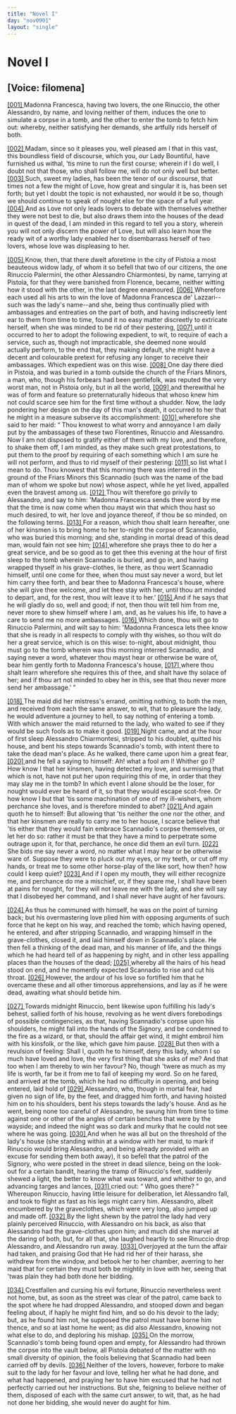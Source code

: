 ```yaml
---
title: "Novel I"
day: "nov0901"
layout: "single"
---
```

<div id="nov0901" type="novella" who="filomena">
 <h1>
  Novel I
 </h1>
 <p>
  <h2>
   [Voice: filomena]
  </h2>
 </p>
 <argument>
  <p>
   <a href="{{ site.baseurl }}itDecameron/nov0901#p09010001" id="p09010001">
    [001]
   </a>
   Madonna Francesca, having two lovers, the one Rinuccio,
 the other Alessandro, by name, and loving neither of
 them, induces the one to simulate a corpse in a tomb,
 and the other to enter the tomb to fetch him out:
 whereby, neither satisfying her demands, she artfully
 rids herself of both.
  </p>
 </argument>
 <div3 type="commentary" who="filomena">
  <p>
   <a href="{{ site.baseurl }}itDecameron/nov0901#p09010002" id="p09010002">
    [002]
   </a>
   Madam,
   since so it pleases you, well pleased am I that in this
 vast, this boundless field of discourse, which you, our Lady Bountiful,
 have furnished us withal, 'tis mine to run the first course; wherein
 if I do well, I doubt not that those, who shall follow me, will do
 not only well but better.
   <a href="{{ site.baseurl }}itDecameron/nov0901#p09010003" id="p09010003">
    [003]
   </a>
   Such, sweet my ladies, has been the tenor
 of our discourse, that times not a few the might of Love, how great
 and singular it is, has been set forth; but yet I doubt the topic is not
 exhausted, nor would it be so, though we should continue to speak
 of nought else for the space of a full year.
   <a href="{{ site.baseurl }}itDecameron/nov0901#p09010004" id="p09010004">
    [004]
   </a>
   And as Love not only
 leads lovers to debate with themselves whether they were not best to
 die, but also draws them into the houses of the dead in quest of the
 dead, I am minded in this regard to tell you a story, wherein you
 will not only discern the power of Love, but will also learn how the
 ready wit of a worthy lady enabled her to disembarrass herself of two
 lovers, whose love was displeasing to her.
  </p>
 </div3>
 <p>
  <a href="{{ site.baseurl }}itDecameron/nov0901#p09010005" id="p09010005">
   [005]
  </a>
  Know, then, that there dwelt aforetime in the city of Pistoia a
 most beauteous widow lady, of whom it so befell that two of our
 citizens, the one Rinuccio Palermini, the other Alessandro Chiarmontesi,
 by name, tarrying at Pistoia, for that they were banished
 from Florence, became, neither witting how it stood with the other,
 in the last degree enamoured.
  <a href="{{ site.baseurl }}itDecameron/nov0901#p09010006" id="p09010006">
   [006]
  </a>
  Wherefore each used all his arts
  to win the love of Madonna Francesca de' Lazzari--such was the
 lady's name--and she, being thus continually plied with ambassages
 and entreaties on the part of both, and having indiscreetly lent ear
 to them from time to time, found it no easy matter discreetly to
 extricate herself, when she was minded to be rid of their pestering,
  <a href="{{ site.baseurl }}itDecameron/nov0901#p09010007" id="p09010007">
   [007]
  </a>
  until it occurred to her to adopt the following expedient, to wit,
 to require of each a service, such as, though not impracticable,
 she deemed none would actually perform, to the end that, they
 making default, she might have a decent and colourable pretext
 for refusing any longer to receive their ambassages. Which expedient
 was on this wise.
  <a href="{{ site.baseurl }}itDecameron/nov0901#p09010008" id="p09010008">
   [008]
  </a>
  One day there died in Pistoia, and was
 buried in a tomb outside the church of the Friars Minors, a man,
 who, though his forbears had been gentlefolk, was reputed the very
 worst man, not in Pistoia only, but in all the world,
  <a href="{{ site.baseurl }}itDecameron/nov0901#p09010009" id="p09010009">
   [009]
  </a>
  and therewithal
 he was of form and feature so preternaturally hideous that
 whoso knew him not could scarce see him for the first time without
 a shudder. Now, the lady pondering her design on the day of this
 man's death, it occurred to her that he might in a measure subserve
 its accomplishment:
  <a href="{{ site.baseurl }}itDecameron/nov0901#p09010010" id="p09010010">
   [010]
  </a>
  wherefore she said to her maid:
  <q direct="unspecified">
   Thou
 knowest to what worry and annoyance I am daily put by the
 ambassages of these two Florentines, Rinuccio and Alessandro.
 Now I am not disposed to gratify either of them with my love, and
 therefore, to shake them off, I am minded, as they make such great
 protestations, to put them to the proof by requiring of each something
 which I am sure he will not perform, and thus to rid myself
 of their pestering:
   <a href="{{ site.baseurl }}itDecameron/nov0901#p09010011" id="p09010011">
    [011]
   </a>
   so list what I mean to do. Thou knowest that
 this morning there was interred in the ground of the Friars Minors
 this Scannadio (such was the name of the bad man of whom we
 spoke but now) whose aspect, while he yet lived, appalled even the
 bravest among us.
   <a href="{{ site.baseurl }}itDecameron/nov0901#p09010012" id="p09010012">
    [012]
   </a>
   Thou wilt therefore go privily to Alessandro,
 and say to him: 'Madonna Francesca sends thee word by me that
 the time is now come when thou mayst win that which thou hast
 so much desired, to wit, her love and joyance thereof, if thou be so
 minded, on the following terms.
   <a href="{{ site.baseurl }}itDecameron/nov0901#p09010013" id="p09010013">
    [013]
   </a>
   For a reason, which thou shalt
 learn hereafter, one of her kinsmen is to bring home to her to-night
 the corpse of Scannadio, who was buried this morning; and she,
 standing in mortal dread of this dead man, would fain not see him;
   <a href="{{ site.baseurl }}itDecameron/nov0901#p09010014" id="p09010014">
    [014]
   </a>
   wherefore she prays thee to do her a great service, and be so good as
   to get thee this evening at the hour of first sleep to the tomb wherein
 Scannadio is buried, and go in, and having wrapped thyself in his
 grave-clothes, lie there, as thou wert Scannadio himself, until one
 come for thee, when thou must say never a word, but let him carry
 thee forth, and bear thee to Madonna Francesca's house, where she
 will give thee welcome, and let thee stay with her, until thou art
 minded to depart, and, for the rest, thou wilt leave it to her.'
   <a href="{{ site.baseurl }}itDecameron/nov0901#p09010015" id="p09010015">
    [015]
   </a>
   And
 if he says that he will gladly do so, well and good; if not, then thou
 wilt tell him from me, never more to shew himself where I am,
 and, as he values his life, to have a care to send me no more ambassages.
   <a href="{{ site.baseurl }}itDecameron/nov0901#p09010016" id="p09010016">
    [016]
   </a>
   Which done, thou wilt go to Rinuccio Palermini, and
 wilt say to him: 'Madonna Francesca lets thee know that she is
 ready in all respects to comply with thy wishes, so thou wilt do her
 a great service, which is on this wise: to-night, about midnight,
 thou must go to the tomb wherein was this morning interred
 Scannadio, and saying never a word, whatever thou mayst hear
 or otherwise be ware of, bear him gently forth to Madonna
 Francesca's house,
   <a href="{{ site.baseurl }}itDecameron/nov0901#p09010017" id="p09010017">
    [017]
   </a>
   where thou shalt learn wherefore she requires
 this of thee, and shalt have thy solace of her; and if thou art not
 minded to obey her in this, see that thou never more send her
 ambassage.'
  </q>
 </p>
 <p>
  <a href="{{ site.baseurl }}itDecameron/nov0901#p09010018" id="p09010018">
   [018]
  </a>
  The maid did her mistress's errand, omitting nothing, to both
 the men, and received from each the same answer, to wit, that to
 pleasure the lady, he would adventure a journey to hell, to say
 nothing of entering a tomb. With which answer the maid returned
 to the lady, who waited to see if they would be such fools as to make
 it good.
  <a href="{{ site.baseurl }}itDecameron/nov0901#p09010019" id="p09010019">
   [019]
  </a>
  Night came, and at the hour of first sleep Alessandro
 Chiarmontesi, stripped to his doublet, quitted his house, and bent his
 steps towards Scannadio's tomb, with intent there to take the dead
 man's place. As he walked, there came upon him a great fear,
  <a href="{{ site.baseurl }}itDecameron/nov0901#p09010020" id="p09010020">
   [020]
  </a>
  and
 he fell a saying to himself: Ah! what a fool am I! Whither go
 I? How know I that her kinsmen, having detected my love, and
 surmising that which is not, have not put her upon requiring this of
 me, in order that they may slay me in the tomb? In which event I
 alone should be the loser, for nought would ever be heard of it, so
 that they would escape scot-free. Or how know I but that 'tis
 some machination of one of my ill-wishers, whom perchance she
 loves, and is therefore minded to abet?
  <a href="{{ site.baseurl }}itDecameron/nov0901#p09010021" id="p09010021">
   [021]
  </a>
  And again quoth he to
  himself: But allowing that 'tis neither the one nor the other, and
 that her kinsmen are really to carry me to her house, I scarce believe
 that 'tis either that they would fain embrace Scannadio's corpse themselves,
 or let her do so: rather it must be that they have a mind to
 perpetrate some outrage upon it, for that, perchance, he once did
 them an evil turn.
  <a href="{{ site.baseurl }}itDecameron/nov0901#p09010022" id="p09010022">
   [022]
  </a>
  She bids me say never a word, no matter what
 I may hear or be otherwise ware of. Suppose they were to pluck
 out my eyes, or my teeth, or cut off my hands, or treat me to some
 other horse-play of the like sort, how then? how could I keep
 quiet?
  <a href="{{ site.baseurl }}itDecameron/nov0901#p09010023" id="p09010023">
   [023]
  </a>
  And if I open my mouth, they will either recognize me,
 and perchance do me a mischief, or, if they spare me, I shall have
 been at pains for nought, for they will not leave me with the lady,
 and she will say that I disobeyed her command, and I shall never
 have aught of her favours.
 </p>
 <p>
  <a href="{{ site.baseurl }}itDecameron/nov0901#p09010024" id="p09010024">
   [024]
  </a>
  As thus he communed with himself, he was on the point of
 turning back; but his overmastering love plied him with opposing
 arguments of such force that he kept on his way, and reached
 the tomb; which having opened, he entered, and after stripping
 Scannadio, and wrapping himself in the grave-clothes, closed it, and
 laid himself down in Scannadio's place. He then fell a thinking of the
 dead man, and his manner of life, and the things which he had heard
 tell of as happening by night, and in other less appalling places than
 the houses of the dead;
  <a href="{{ site.baseurl }}itDecameron/nov0901#p09010025" id="p09010025">
   [025]
  </a>
  whereby all the hairs of his head stood on end,
 and he momently expected Scannadio to rise and cut his throat.
  <a href="{{ site.baseurl }}itDecameron/nov0901#p09010026" id="p09010026">
   [026]
  </a>
  However, the ardour of his love so fortified him that he overcame
 these and all other timorous apprehensions, and lay as if he were
 dead, awaiting what should betide him.
 </p>
 <p>
  <a href="{{ site.baseurl }}itDecameron/nov0901#p09010027" id="p09010027">
   [027]
  </a>
  Towards midnight Rinuccio, bent likewise upon fulfilling his
 lady's behest, sallied forth of his house, revolving as he went divers
 forebodings of possible contingencies, as that, having Scannadio's
 corpse upon his shoulders, he might fall into the hands of the Signory,
 and be condemned to the fire as a wizard, or that, should the affair
 get wind, it might embroil him with his kinsfolk, or the like, which
 gave him pause.
  <a href="{{ site.baseurl }}itDecameron/nov0901#p09010028" id="p09010028">
   [028]
  </a>
  But then with a revulsion of feeling: Shall I,
 quoth he to himself, deny this lady, whom I so much have loved and
 love, the very first thing that she asks of me? And that too when
 I am thereby to win her favour? No, though 'twere as much as my
 life is worth, far be it from me to fail of keeping my word. So on
  he fared, and arrived at the tomb, which he had no difficulty in
 opening, and being entered, laid hold of
  <a href="{{ site.baseurl }}itDecameron/nov0901#p09010029" id="p09010029">
   [029]
  </a>
  Alessandro, who, though
 in mortal fear, had given no sign of life, by the feet, and dragged
 him forth, and having hoisted him on to his shoulders, bent his steps
 towards the lady's house. And as he went, being none too careful
 of Alessandro, he swung him from time to time against one or other
 of the angles of certain benches that were by the wayside; and
 indeed the night was so dark and murky that he could not see where
 he was going.
  <a href="{{ site.baseurl }}itDecameron/nov0901#p09010030" id="p09010030">
   [030]
  </a>
  And when he was all but on the threshold of the
 lady's house (she standing within at a window with her maid, to mark
 if Rinuccio would bring Alessandro, and being already provided with
 an excuse for sending them both away), it so befell that the patrol of
 the Signory, who were posted in the street in dead silence, being on
 the look-out for a certain bandit, hearing the tramp of Rinuccio's
 feet, suddenly shewed a light, the better to know what was toward,
 and whither to go, and advancing targes and lances,
  <a href="{{ site.baseurl }}itDecameron/nov0901#p09010031" id="p09010031">
   [031]
  </a>
  cried out:
  <q direct="unspecified">
   Who goes there?
  </q>
  Whereupon Rinuccio, having little leisure
 for deliberation, let Alessandro fall, and took to flight as fast as his
 legs might carry him. Alessandro, albeit encumbered by the graveclothes,
 which were very long, also jumped up and made off.
  <a href="{{ site.baseurl }}itDecameron/nov0901#p09010032" id="p09010032">
   [032]
  </a>
  By
 the light shewn by the patrol the lady had very plainly perceived
 Rinuccio, with Alessandro on his back, as also that Alessandro had
 the grave-clothes upon him; and much did she marvel at the daring
 of both, but, for all that, she laughed heartily to see Rinuccio drop
 Alessandro, and Alessandro run away.
  <a href="{{ site.baseurl }}itDecameron/nov0901#p09010033" id="p09010033">
   [033]
  </a>
  Overjoyed at the turn the
 affair had taken, and praising God that He had rid her of their harass,
 she withdrew from the window, and betook her to her chamber,
 averring to her maid that for certain they must both be mightily in
 love with her, seeing that 'twas plain they had both done her
 bidding.
 </p>
 <p>
  <a href="{{ site.baseurl }}itDecameron/nov0901#p09010034" id="p09010034">
   [034]
  </a>
  Crestfallen and cursing his evil fortune, Rinuccio nevertheless
 went not home, but, as soon as the street was clear of the patrol,
 came back to the spot where he had dropped Alessandro, and stooped
 down and began feeling about, if haply he might find him, and so do
 his devoir to the lady; but, as he found him not, he supposed the
 patrol must have borne him thence, and so at last home he went; as
 did also Alessandro, knowing not what else to do, and deploring his
 mishap.
  <a href="{{ site.baseurl }}itDecameron/nov0901#p09010035" id="p09010035">
   [035]
  </a>
  On the morrow, Scannadio's tomb being found open and
  empty, for Alessandro had thrown the corpse into the vault below,
 all Pistoia debated of the matter with no small diversity of opinion,
 the fools believing that Scannadio had been carried off by devils.
  <a href="{{ site.baseurl }}itDecameron/nov0901#p09010036" id="p09010036">
   [036]
  </a>
  Neither of the lovers, however, forbore to make suit to the lady for
 her favour and love, telling her what he had done, and what had happened,
 and praying her to have him excused that he had not perfectly
 carried out her instructions. But she, feigning to believe neither of
 them, disposed of each with the same curt answer, to wit, that, as he
 had not done her bidding, she would never do aught for him.
 </p>
</div>